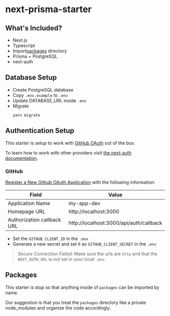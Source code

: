 # next-prisma-starter

## What's Included?

- Next.js
- Typescript
- Import[packages](#packages) directory
- Prisma + PostgreSQL
- next-auth

## Database Setup

- Create PostgreSQL database
- Copy `.env.example` to `.env`
- Update DATABASE_URL inside `.env`
- Migrate
  ```
  yarn migrate
  ```

## Authentication Setup

This starter is setup to work with [GitHub OAuth](#github) out of the box.

To learn how to work with other providers visit [the next-auth documentation](https://next-auth.js.org/configuration/providers).

### GitHub

[Register a New Github OAuth Application](https://github.com/settings/applications/new) with the following information:

| Field                      | Value                                   |
| -------------------------- | --------------------------------------- |
| Application Name           | my-app-dev                              |
| Homepage URL               | http://localhost:3000                   |
| Authorization callback URL | http://localhost:3000/api/auth/callback |

- Set the `GITHUB_CLIENT_ID` in the `.env`
- Generate a new secret and set it as `GITHUB_CLIENT_SECRET` in the `.env`

> _Secure Connection Failed:_ Make sure the urls are `http` and that the `NEXT_AUTH_URL` is not set in your local `.env`.

## Packages

This starter is stup so that anything inside of `packages` can be imported by name.

Our suggestion is that you treat the `packages` directory like a private node_modules and organize the code accordingly.
